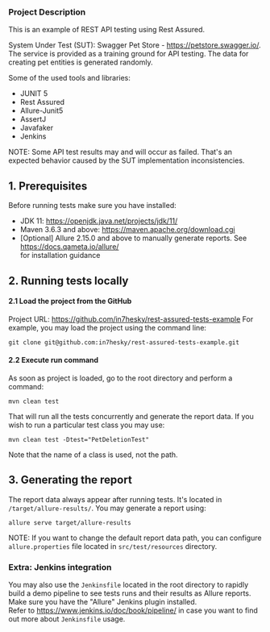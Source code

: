 ### Project Description ###

This is an example of REST API testing using Rest Assured.

System Under Test (SUT): Swagger Pet Store - https://petstore.swagger.io/. The service is provided as a training ground 
for API testing. The data for creating pet entities is generated randomly.

Some of the used tools and libraries:
- JUNIT 5
- Rest Assured
- Allure-Junit5
- AssertJ
- Javafaker
- Jenkins

NOTE: Some API test results may and will occur as failed. That's an expected behavior caused by
the SUT implementation
inconsistencies.


## 1. Prerequisites
Before running tests make sure you have installed: 
- JDK 11: https://openjdk.java.net/projects/jdk/11/
- Maven 3.6.3 and above: https://maven.apache.org/download.cgi
- [Optional] Allure 2.15.0 and above to manually generate reports. See https://docs.qameta.io/allure/ \
for installation guidance

## 2. Running tests locally


#### 2.1 Load the project from the GitHub
Project URL: https://github.com/in7hesky/rest-assured-tests-example
For example, you may load the project using the command line:
```
git clone git@github.com:in7hesky/rest-assured-tests-example.git
```
#### 2.2 Execute run command
As soon as project is loaded, go to the root directory and perform a command:
```
mvn clean test
```
That will run all the tests concurrently and generate the report data. If you wish to run a particular test class you may use:
```
mvn clean test -Dtest="PetDeletionTest"
```
Note that the name of a class is used, not the path.
## 3. Generating the report
The report data always appear after running tests. It's located in `/target/allure-results/`.
You may generate a report using:
```
allure serve target/allure-results
```
NOTE: If you want to change the default report data path, you can configure `allure.properties` file located in
`src/test/resources` directory.


### Extra: Jenkins integration
You may also use the `Jenkinsfile` located in the root directory to rapidly build a demo pipeline to see tests runs
and their results as Allure reports. Make sure you have the "Allure" Jenkins plugin installed.  
Refer to https://www.jenkins.io/doc/book/pipeline/ in case you want to find out more 
about `Jenkinsfile` usage.



